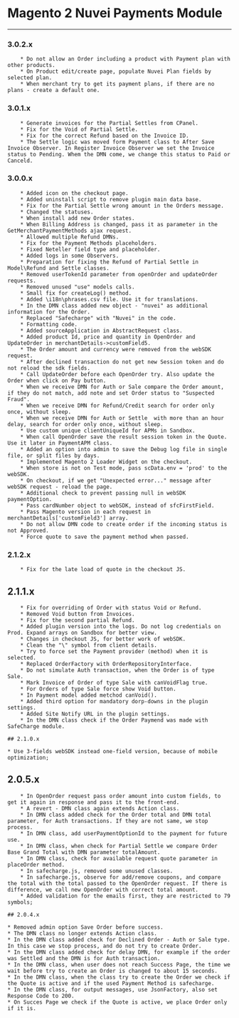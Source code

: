 # Magento 2 Nuvei Payments Module

---

### 3.0.2.x
```
	* Do not allow an Order including a product with Payment plan with other products.
	* On Product edit/create page, populate Nuvei Plan fields by selected plan.
	* When merchant try to get its payment plans, if there are no plans - create a default one.
```

### 3.0.1.x
```
	* Generate invoices for the Partial Settles from CPanel.
	* Fix for the Void of Partial Settle.
	* Fix for the correct Refund based on the Invoice ID.
	* The Settle logic was moved form Payment class to After Save Invoice Observer. In Register Invoice Observer we set the Invoice status to Pending. Whem the DMN come, we change this status to Paid or Canceld.
```

### 3.0.0.x
```
	* Added icon on the checkout page.
	* Added uninstall script to remove plugin main data base.
	* Fix for the Partial Settle wrong amount in the Orders message.
	* Changed the statuses.
	* When install add new Order states.
	* When Billing Address is changed, pass it as parameter in the GetMerchantPaymentMethods ajax request.
	* Allowed multiple Refund DMNs.
	* Fix for the Payment Methods placeholders.
	* Fixed Neteller field type and placeholder.
	* Added logs in some Observers.
	* Preparation for fixing the Refund of Partial Settle in Model\Refund and Settle classes.
	* Removed userTokenId parameter from openOrder and updateOrder requests.
	* Removed unused "use" models calls.
	* Small fix for createLog() method.
	* Added \i18n\phrases.csv file. Use it for translations.
	* In the DMN class added new object - "nuvei" as additional information for the Order.
	* Replaced "Safecharge" with "Nuvei" in the code.
	* Formatting code.
	* Added sourceApplication in AbstractRequest class.
	* Added product Id, price and quantity in OpenOrder and UpdateOrder in merchantDetails->customField5.
	* The Order amount and currency were removed from the webSDK request.
	* After declined transaction do not get new Session token and do not reload the sdk fields.
	* Call UpdateOrder before each OpenOrder try. Also update the Order when click on Pay button.
	* When we receive DMN for Auth or Sale compare the Order amount, if they do not match, add note and set Order status to "Suspected Fraud".
	* When we receive DMN for Refund/Credit search for order only once, without sleep.
	* When we receive DMN for Auth or Settle  with more than an hour delay, search for order only once, without sleep.
	* Use custom unique clientUniqueId for APMs in Sandbox.
	* When call OpenOrder save the result session token in the Quote. Use it later in PaymentAPM class.
	* Added an option into admin to save the Debug log file in single file, or split files by days.
	* Implemented Magento 2 Loader Widget on the checkout.
	* When store is not on Test mode, pass scData.env = 'prod' to the webSDK.
	* On checkout, if we get "Unexpected error..." message after webSDK request - reload the page.
	* Additional check to prevent passing null in webSDK paymentOption.
	* Pass cardNumber object to webSDK, instead of sfcFirstField.
	* Pass Magento version in each request in merchantDetails['customField3'] array.
	* Do not allow DMN code to create order if the incoming status is not Approved.
	* Force quote to save the payment method when passed.
```

### 2.1.2.x
```
	* Fix for the late load of quote in the checkout JS.
```

## 2.1.1.x
```
	* Fix for overriding of Order with status Void or Refund.
	* Removed Void button from Invoices.
	* Fix for the second partial Refund.
	* Added plugin version into the logs. Do not log credentials on Prod. Expand arrays on Sandbox for better view.
	* Changes in checkout JS, for better work of webSDK.
	* Clean the "\" symbol from client details.
	* Try to force set the Payment provider (method) when it is selected.
	* Replaced OrderFactory with OrderRepositoryInterface.
	* Do not simulate Auth transaction, when the Order is of type Sale.
	* Mark Invoice of Order of type Sale with canVoidFlag true.
	* For Orders of type Sale force show Void button.
	* In Payment model added metchod canVoid().
	* Added third option for mandatory dorp-downs in the plugin settings.
	* Added Site Notify URL in the plugin settings.
	* In the DMN class check if the Order Paymend was made with SafeCharge module.

## 2.1.0.x
```
	* Use 3-fields webSDK instead one-field version, because of mobile optimization;

## 2.0.5.x
```
	* In OpenOrder request pass order amount into custom fields, to get it again in response and pass it to the front-end.
	* A revert - DMN class again extends Action class.
	* In DMN class added check for the Order total and DMN total parameter, for Auth transactions. If they are not same, we stop process.
	* In DMN class, add userPaymentOptionId to the payment for future use.
	* In DMN class, when check for Partial Settle we compare Order Base Grand Total with DMN parameter totalAmount.
	* In DMN class, check for available request quote parameter in placeOrder method.
	* In safecharge.js, removed some unused classes.
	* In safecharge.js, observe for add/remove coupons, and compare the total with the total passed to the OpenOrder request. If there is difference, we call new OpenOrder with correct total amount.
	* Added validation for the emails first, they are restricted to 79 symbols;

## 2.0.4.x
```
	* Removed admin option Save Order before success.
	* The DMN class no longer extends Action class.
	* In the DMN class added check for Declined Order - Auth or Sale type. In this case we stop process, and do not try to create Order.
	* In the DMN class added check for delay DMN, for example if the order was Settled and the DMN is for Auth transaction.
	* In the DMN class, when user does not reach Success Page, the time we wait before try to create an Order is changed to about 15 seconds.
	* In the DMN class, when the class try to create the Order we check if the Quote is active and if the used Payment Method is safecharge.
	* In the DMN class, for output messages, use JsonFactory, also set Response Code to 200.
	* On Succes Page we check if the Quote is active, we place Order only if it is. 
